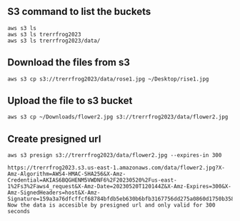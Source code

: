 ## S3 command to list the buckets

    aws s3 ls
    aws s3 ls trerrfrog2023
    aws s3 ls trerrfrog2023/data/

## Download the files from s3
    
    aws s3 cp s3://trerrfrog2023/data/rose1.jpg ~/Desktop/rise1.jpg
    

## Upload the file to s3 bucket

    aws s3 cp ~/Downloads/flower2.jpg s3://trerrfrog2023/data/flower2.jpg

## Create presigned url 

    aws s3 presign s3://trerrfrog2023/data/flower2.jpg --expires-in 300

    https://trerrfrog2023.s3.us-east-1.amazonaws.com/data/flower2.jpg?X-Amz-Algorithm=AWS4-HMAC-SHA256&X-Amz-Credential=AKIAS6BQGHENM5VWDNF6%2F20230520%2Fus-east-1%2Fs3%2Faws4_request&X-Amz-Date=20230520T120144Z&X-Amz-Expires=300&X-Amz-SignedHeaders=host&X-Amz-Signature=159a3a76dfcffcf68784bfdb5eb630b6bfb3167756dd275a0860d1750b35883b
    Now the data is accesible by presigned url and only valid for 300 seconds